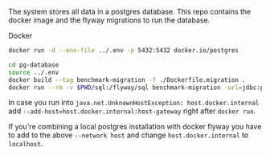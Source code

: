 The system stores all data in a postgres database. This repo contains the docker image and the flyway migrations to run the database.

Docker

```sh
docker run -d --env-file ../.env -p 5432:5432 docker.io/postgres
```

```sh
cd pg-database
source ../.env
docker build --tag benchmark-migration -f ./Dockerfile.migration .
docker run --rm -v $PWD/sql:/flyway/sql benchmark-migration -url=jdbc:postgresql://host.docker.internal/$POSTGRES_DB -user=$POSTGRES_USER -password=$POSTGRES_PASSWORD migrate
```

In case you run into `java.net.UnknownHostException: host.docker.internal` add `--add-host=host.docker.internal:host-gateway` right after `docker run`.

If you're combining a local postgres installation with docker flyway you have to add to the above `--network host` and change `host.docker.internal` to `localhost`.